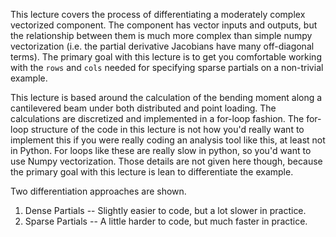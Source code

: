 This lecture covers the process of differentiating a moderately complex vectorized component. 
The component has vector inputs and outputs, but the relationship between them is much more complex than simple numpy vectorization (i.e. the partial derivative Jacobians have many off-diagonal terms). 
The primary goal with this lecture is to get you comfortable working with the `rows`  and `cols` needed for specifying sparse partials on a non-trivial example. 

This lecture is based around the calculation of the bending moment along a cantilevered beam under both distributed and point loading. 
The calculations are discretized and implemented in a for-loop fashion. 
The for-loop structure of the code in this lecture is not how you'd really want to implement this if you were really coding an analysis tool like this, at least not in Python. 
For loops like these are really slow in python, so you'd want to use  Numpy vectorization. 
Those details are not given here though, because the primary goal with this lecture is lean to differentiate the example.

Two differentiation approaches are shown. 
1) Dense Partials -- Slightly easier to code, but a lot slower in practice. 
2) Sparse Partials -- A little harder to code, but much faster in practice. 


